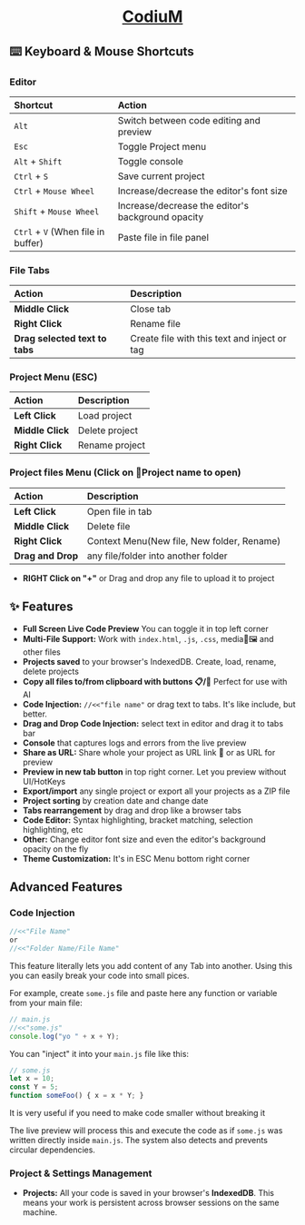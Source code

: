 <div align="center">
  <h1>
    <a href="https://enoxyum.github.io">CodiuM</a>
  </h1>
</div>

## ⌨️ Keyboard & Mouse Shortcuts

### Editor
| Shortcut | Action |
| :--- | :--- |
| `Alt` | Switch between code editing and preview |
| `Esc` | Toggle Project menu |
| `Alt` + `Shift` | Toggle console |
| `Ctrl` + `S` | Save current project |
| `Ctrl` + `Mouse Wheel` | Increase/decrease the editor's font size |
| `Shift` + `Mouse Wheel` | Increase/decrease the editor's background opacity |
| `Ctrl` + `V` (When file in buffer) | Paste file in file panel |

### File Tabs
| Action | Description |
| :--- | :--- |
| **Middle Click** | Close tab |
| **Right Click** | Rename file |
| **Drag selected text to tabs** | Create file with this text and inject or tag |

### Project Menu (ESC)
| Action | Description |
| :--- | :--- |
| **Left Click** | Load project |
| **Middle Click** | Delete project |
| **Right Click** | Rename project |

### Project files Menu (Click on 📁Project name to open)
| Action | Description |
| :--- | :--- |
| **Left Click** | Open file in tab |
| **Middle Click** | Delete file |
| **Right Click** | Context Menu(New file, New folder, Rename) |
| **Drag and Drop** | any file/folder into another folder |

*   **RIGHT Click on "+"** or Drag and drop any file to upload it to project

## ✨ Features

*   **Full Screen Live Code Preview** You can toggle it in top left corner
*   **Multi-File Support:** Work with `index.html`, `.js`, `.css`, media🎵🖼 and other files
*   **Projects saved** to your browser's IndexedDB. Create, load, rename, delete projects
*   **Copy all files to/from clipboard with buttons 📋/📜** Perfect for use with AI
*   **Code Injection:** `//<<"file name"` or drag text to tabs. It's like include, but better.
*   **Drag and Drop Code Injection:** select text in editor and drag it to tabs bar
*   **Console** that captures logs and errors from the live preview
*   **Share as URL:** Share whole your project as URL link 🤯 or as URL for preview
*   **Preview in new tab button** in top right corner. Let you preview without UI/HotKeys
*   **Export/import** any single project or export all your projects as a ZIP file
*   **Project sorting** by creation date and change date
*   **Tabs rearrangement** by drag and drop like a browser tabs
*   **Code Editor:** Syntax highlighting, bracket matching, selection highlighting, etc
*   **Other:** Change editor font size and even the editor's background opacity on the fly
*   **Theme Customization:** It's in ESC Menu bottom right corner

##  Advanced Features

### Code Injection

```javascript
//<<"File Name"
or
//<<"Folder Name/File Name"
```

This feature literally lets you add content of any Tab into another. Using this you can easily break your code into small pices.

For example, create `some.js` file and paste here any function or variable from your main file:
```javascript
// main.js
//<<"some.js"
console.log("yo " + x + Y);
```

You can "inject" it into your `main.js` file like this:
```javascript
// some.js
let x = 10;
const Y = 5;
function someFoo() { x = x * Y; }
```
It is very useful if you need to make code smaller without breaking it

The live preview will process this and execute the code as if `some.js` was written directly inside `main.js`. The system also detects and prevents circular dependencies.

### Project & Settings Management

*   **Projects:** All your code is saved in your browser's **IndexedDB**. This means your work is persistent across browser sessions on the same machine.
